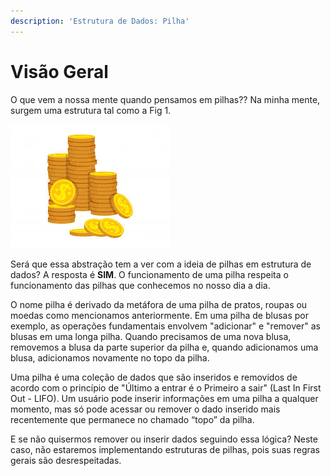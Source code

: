 ```yaml
---
description: 'Estrutura de Dados: Pilha'
---
```


# Visão Geral

O que vem a nossa mente quando pensamos em pilhas?? Na minha mente, surgem uma estrutura tal como a Fig 1.

![Fig 1. Pilha de Moedas](../../.gitbook/assets/image%20%281%29.png)

Será que essa abstração tem a ver com a ideia de pilhas em estrutura de dados? A resposta é **SIM**. O funcionamento de uma pilha respeita o funcionamento das pilhas que conhecemos no nosso dia a dia.

O nome pilha é derivado da metáfora de uma pilha de pratos, roupas ou moedas como mencionamos anteriormente. Em uma pilha de blusas por exemplo, as operações fundamentais envolvem "adicionar" e "remover" as blusas em uma longa pilha. Quando precisamos de uma nova blusa, removemos a blusa da parte superior da pilha e, quando adicionamos uma blusa, adicionamos novamente no topo da pilha. 

Uma pilha é uma coleção de dados que são inseridos e removidos de acordo com o princípio de "Último a entrar é o Primeiro a sair" \(Last In First Out - LIFO\). Um usuário pode inserir informações em uma pilha a qualquer momento, mas só pode acessar ou remover o dado inserido mais recentemente que permanece no chamado “topo” da pilha. 

E se não quisermos remover ou inserir dados seguindo essa lógica? Neste caso, não estaremos implementando estruturas de pilhas, pois suas regras gerais são desrespeitadas.

